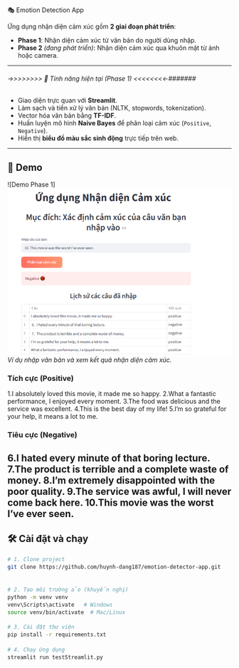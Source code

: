  🎭 Emotion Detection App

Ứng dụng nhận diện cảm xúc gồm **2 giai đoạn phát triển**:

- **Phase 1**: Nhận diện cảm xúc từ văn bản do người dùng nhập.  
- **Phase 2** *(đang phát triển)*: Nhận diện cảm xúc qua khuôn mặt từ ảnh hoặc camera.

---

###### ->>>>>>>> 📌 Tính năng hiện tại (Phase 1) <<<<<<<<-#######

- Giao diện trực quan với **Streamlit**.  
- Làm sạch và tiền xử lý văn bản (NLTK, stopwords, tokenization).  
- Vector hóa văn bản bằng **TF-IDF**.  
- Huấn luyện mô hình **Naive Bayes** để phân loại cảm xúc (`Positive`, `Negative`).  
- Hiển thị **biểu đồ màu sắc sinh động** trực tiếp trên web.  

---

## 🚀 Demo

![Demo Phase 1] ![alt text](1-1.png)
*Ví dụ nhập văn bản và xem kết quả nhận diện cảm xúc.*

### Tích cực (Positive)
1.I absolutely loved this movie, it made me so happy.
2.What a fantastic performance, I enjoyed every moment.
3.The food was delicious and the service was excellent.
4.This is the best day of my life!
5.I’m so grateful for your help, it means a lot to me.

### Tiêu cực (Negative)
6.I hated every minute of that boring lecture.
7.The product is terrible and a complete waste of money.
8.I’m extremely disappointed with the poor quality.
9.The service was awful, I will never come back here.
10.This movie was the worst I’ve ever seen.
---

## 🛠️ Cài đặt và chạy

```bash
# 1. Clone project
git clone https://github.com/huynh-dang187/emotion-detector-app.git


# 2. Tạo môi trường ảo (khuyến nghị)
python -m venv venv
venv\Scripts\activate   # Windows
source venv/bin/activate  # Mac/Linux

# 3. Cài đặt thư viện
pip install -r requirements.txt

# 4. Chạy ứng dụng
streamlit run testStreamlit.py
